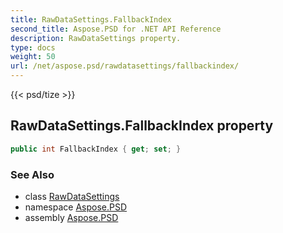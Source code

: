 ```yaml
---
title: RawDataSettings.FallbackIndex
second_title: Aspose.PSD for .NET API Reference
description: RawDataSettings property. 
type: docs
weight: 50
url: /net/aspose.psd/rawdatasettings/fallbackindex/
---
```

{{< psd/tize >}}
## RawDataSettings.FallbackIndex property

```csharp
public int FallbackIndex { get; set; }
```

### See Also

* class [RawDataSettings](../)
* namespace [Aspose.PSD](../../rawdatasettings/)
* assembly [Aspose.PSD](../../../)



